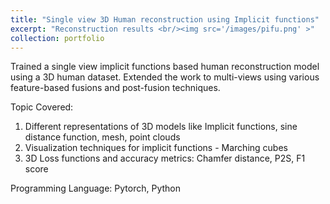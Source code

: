 ```yaml
---
title: "Single view 3D Human reconstruction using Implicit functions"
excerpt: "Reconstruction results <br/><img src='/images/pifu.png' >" 
collection: portfolio
---
```


Trained a single view implicit functions based human reconstruction model using a 3D human dataset. Extended the work to multi-views using various feature-based fusions and post-fusion techniques. 

Topic Covered: 
1. Different representations of 3D models like Implicit functions, sine distance function, mesh, point clouds
2. Visualization techniques for implicit functions - Marching cubes
3. 3D Loss functions and accuracy metrics: Chamfer distance, P2S, F1 score

Programming Language:
Pytorch, Python
